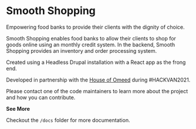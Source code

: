 # Smooth Shopping

Empowering food banks to provide their clients with the dignity of choice.

Smooth Shopping enables food banks to allow their clients to shop for goods online using an monthly credit system. In the backend, Smooth Shopping provides an inventory and order processing system.

Created using a Headless Drupal installation with a React app as the frong end.

Developed in partnership with the [House of Omeed](https://houseofomeed.ca/) during #HACKVAN2021.

Please contact one of the code maintainers to learn more about the project and how you can contribute.

**See More**

Checkout the `/docs` folder for more documentation.
